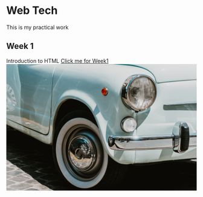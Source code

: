 # Web Tech
This is my practical work

## Week 1

Introduction to HTML
[Click me for Week1](week_1/index.html)
<img src="webtech1.jpg" alt="Car" />